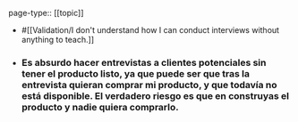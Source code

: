 page-type:: [[topic]]

- #[[Validation/I don't understand how I can conduct interviews without anything to teach.]]

- ### Es absurdo hacer entrevistas a clientes potenciales sin tener el producto listo, ya que puede ser que tras la entrevista quieran comprar mi producto, y que todavía no está disponible. El verdadero riesgo es que en construyas el producto y nadie quiera comprarlo.



